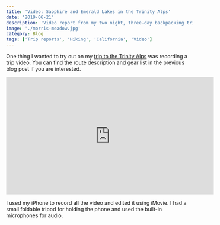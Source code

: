 ```yaml
---
title: 'Video: Sapphire and Emerald Lakes in the Trinity Alps'
date: '2019-06-21'
description: 'Video report from my two night, three-day backpacking trip following the Stuart Fork river up to Sapphire and Emerald Lakes, stopping at Morris Meadow.'
image: './morris-meadow.jpg'
category: Blog
tags: ['Trip reports', 'Hiking', 'California', 'Video']
---
```


One thing I wanted to try out on my [trip to the Trinity Alps](/blog/2019/06/sapphire-and-emerald-lakes-trinity-alps) was recording a trip video. You can find the route description and gear list in the previous blog post if you are interested.

<iframe width="560" height="315" src="https://www.youtube.com/embed/Zj6nRxiIPL8" frameborder="0" allow="accelerometer; autoplay; encrypted-media; gyroscope; picture-in-picture" allowfullscreen></iframe>

I used my iPhone to record all the video and edited it using iMovie. I had a small foldable tripod for holding the phone and used the built-in microphones for audio.
